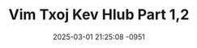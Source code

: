 ---
layout: movie-video-data
date: 2025-03-01 21:25:08 -0951
categories: movie

# Site Attributes
title: "Vim Txoj Kev Hlub Part 1,2"
permalink: "/movie/Vim_Txoj_Kev_Hlub_Part_1,2"

# Movie Attributes
synopsis: "Pajyeeb yog ib tug ntxhais ntsuag tsis muaj niam txiv lawm. Pajyeeb nrog nws pog nyob xwb. Nyob rau ntawm Pajyeeb tus kheej nws tau muaj ib tug mob, raws li Kwstshuaj rau hais Pajyeeb yuab tau noj tshuaj ntau li ntau tau thaum nws tus mob huam tuaj. Thaum Pajyeeb paub tias nws tsis muaj nyiaj yuav tshuaj rau nws tus kheej noj lawm, nws thuab nws pog nkawv thiaj yuav tau mus luab nuj nqis los yuav tshuaj rau nws noj. Yog li no Pajyeeb thiaj yuav tau mus nrhiav hauj lwm los pab nws tus kheej, lub sij hawm Pajyeeb mus txog rau nram nroog nws kuj tau mus ua hauj lwm tu vaj tse rau Vajhuam. Vajhuam yog ib tug tub npua nuj. Nyob rau ntawm Vajhuam lub neej Vajhuam kuj muaj ib tug hlub uas nws ib txwm nyiam los ntev lawm, tiam sis txog thaum kawg Vajhuam paub qhov tseeb, Vajhuam txoj kev hlub kuj zoo tsis raws li siab xav. Vajhuam tag kev cia siab rau ntawm Vajhuam lub neej. Pajyeeb uas yog Vajhuam tus ntxhais qhev, nws ua ib puas tsav yam rau Vajhuam. Thaum Vajhuam paub lawm tias Pajyeeb yog ib tug ntxhais zoo heev, yog li no Vajhuam thiab muab Vajhuam lub siab rau Pajyeeb. Vajhuam txawm nyiam thiab hlub Pajyeeb npaum li cas los Vajhuam tsis nyoo hais qhia rau Pajyeeb li. Nkawv txoj kev hlub tsuas yog hais tias koj hlub kuv rau nruag siab kuv hlub koj rau nruab plaw."
producer: "IMediaz Entertainment"
director: ""
writer: ""
video_link: ""
genre: "Romance"
year: ""
release_type: "DVD"
storage: "Center for Hmong Studies"
thumbnail: "/assets/images/movie_thumbnails/Vim Txoj Kev Hlub Part 1,2.jpeg"
publishing_company: "IMediaz Entertainment"

# Sequels + Parts
base_movie: ""
total_parts: 0
sequel: ""

# Movie Cast
cast:
- name: "Txiab Yaj"
- name: "Yang Thao"
- name: "Mai Vue"
---